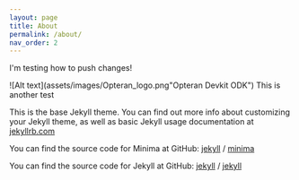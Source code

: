 ```yaml
---
layout: page
title: About
permalink: /about/
nav_order: 2
---
```

I'm testing how to push changes!

![Alt text](assets/images/Opteran_logo.png"Opteran Devkit ODK")
This is another test

This is the base Jekyll theme. You can find out more info about customizing your Jekyll theme, as well as basic Jekyll usage documentation at [jekyllrb.com](https://jekyllrb.com/)

You can find the source code for Minima at GitHub:
[jekyll][jekyll-organization] /
[minima](https://github.com/jekyll/minima)

You can find the source code for Jekyll at GitHub:
[jekyll][jekyll-organization] /
[jekyll](https://github.com/jekyll/jekyll)


[jekyll-organization]: https://github.com/jekyll
